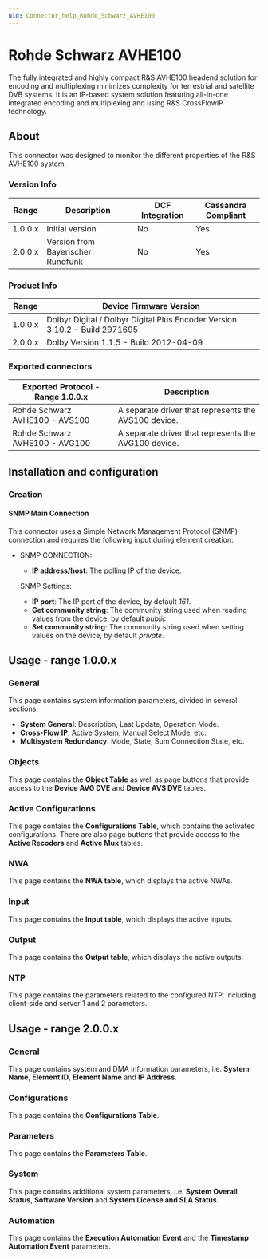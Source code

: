 ```yaml
---
uid: Connector_help_Rohde_Schwarz_AVHE100
---
```


# Rohde Schwarz AVHE100

The fully integrated and highly compact R&S AVHE100 headend solution for encoding and multiplexing minimizes complexity for terrestrial and satellite DVB systems. It is an IP-based system solution featuring all-in-one integrated encoding and multiplexing and using R&S CrossFlowIP technology.

## About

This connector was designed to monitor the different properties of the R&S AVHE100 system.

### Version Info

| **Range** | **Description**                   | **DCF Integration** | **Cassandra Compliant** |
|------------------|-----------------------------------|---------------------|-------------------------|
| 1.0.0.x          | Initial version                   | No                  | Yes                     |
| 2.0.0.x          | Version from Bayerischer Rundfunk | No                  | Yes                     |

### Product Info

| **Range** | **Device Firmware Version**                                                 |
|------------------|-----------------------------------------------------------------------------|
| 1.0.0.x          | Dolbyr Digital / Dolbyr Digital Plus Encoder Version 3.10.2 - Build 2971695 |
| 2.0.0.x          | Dolby Version 1.1.5 - Build 2012-04-09                                      |

### Exported connectors

| **Exported Protocol - Range 1.0.0.x** | **Description**                                      |
|---------------------------------------|------------------------------------------------------|
| Rohde Schwarz AVHE100 - AVS100        | A separate driver that represents the AVS100 device. |
| Rohde Schwarz AVHE100 - AVG100        | A separate driver that represents the AVG100 device. |

## Installation and configuration

### Creation

#### SNMP Main Connection

This connector uses a Simple Network Management Protocol (SNMP) connection and requires the following input during element creation:

- SNMP CONNECTION:

  - **IP address/host**: The polling IP of the device.

  SNMP Settings:

  - **IP port**: The IP port of the device, by default *161*.
  - **Get community string**: The community string used when reading values from the device, by default *public*.
  - **Set community string**: The community string used when setting values on the device, by default *private*.

## Usage - range 1.0.0.x

### General

This page contains system information parameters, divided in several sections:

- **System General**: Description, Last Update, Operation Mode.
- **Cross-Flow IP**: Active System, Manual Select Mode, etc.
- **Multisystem Redundancy**: Mode, State, Sum Connection State, etc.

### Objects

This page contains the **Object Table** as well as page buttons that provide access to the **Device AVG DVE** and **Device AVS DVE** tables.

### Active Configurations

This page contains the **Configurations Table**, which contains the activated configurations. There are also page buttons that provide access to the **Active Recoders** and **Active Mux** tables.

### NWA

This page contains the **NWA table**, which displays the active NWAs.

### Input

This page contains the **Input table**, which displays the active inputs.

### Output

This page contains the **Output table**, which displays the active outputs.

### NTP

This page contains the parameters related to the configured NTP, including client-side and server 1 and 2 parameters.

## Usage - range 2.0.0.x

### General

This page contains system and DMA information parameters, i.e. **System Name**, **Element ID**, **Element Name** and **IP Address**.

### Configurations

This page contains the **Configurations** **Table**.

### Parameters

This page contains the **Parameters** **Table**.

### System

This page contains additional system parameters, i.e. **System Overall Status**, **Software Version** and **System License and SLA Status**.

### Automation

This page contains the **Execution Automation Event** and the **Timestamp Automation Event** parameters.
